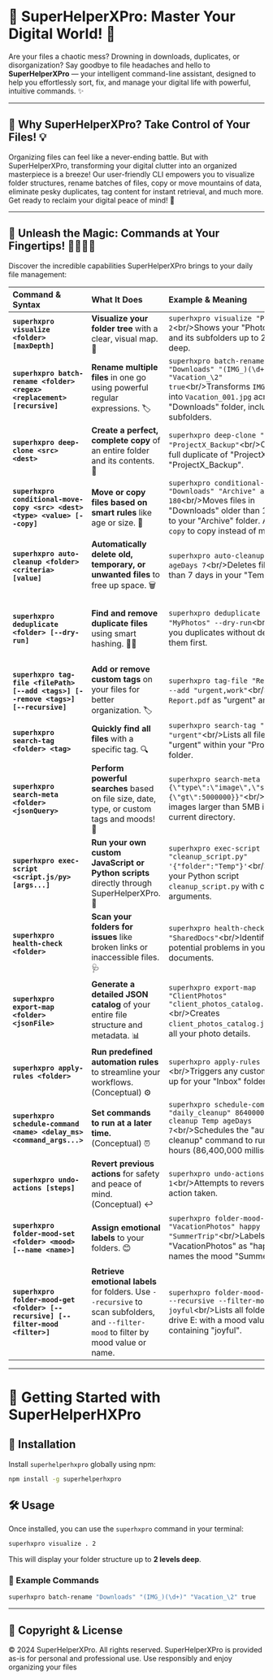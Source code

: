 # 🌟 SuperHelperXPro: Master Your Digital World\! 🚀

Are your files a chaotic mess? Drowning in downloads, duplicates, or disorganization? Say goodbye to file headaches and hello to **SuperHelperXPro** — your intelligent command-line assistant, designed to help you effortlessly sort, fix, and manage your digital life with powerful, intuitive commands. ✨

-----

## 🎯 Why SuperHelperXPro? Take Control of Your Files\! 💡

Organizing files can feel like a never-ending battle. But with SuperHelperXPro, transforming your digital clutter into an organized masterpiece is a breeze\! Our user-friendly CLI empowers you to visualize folder structures, rename batches of files, copy or move mountains of data, eliminate pesky duplicates, tag content for instant retrieval, and much more. Get ready to reclaim your digital peace of mind\! 🎉

-----

## 🔮 Unleash the Magic: Commands at Your Fingertips\! 🦸‍♂️🦸‍♀️

Discover the incredible capabilities SuperHelperXPro brings to your daily file management:

| Command & Syntax | What It Does | Example & Meaning | Why It’s Great\! |
| :------------------------- | :---------------------------------- | :------------------------------------------------------------------------------------------------------------------------------------------------------------------------------------------------------------------------------------------------------------------------------------------------------------------------------------------------------------------------------------------------------------------------------------------------------------------------------------------------------------------------------------------------------------------------------------------ | :------------------------------------------------------------------------------------------------- |
| **`superhxpro visualize <folder> [maxDepth]`** | **Visualize your folder tree** with a clear, visual map. 🌳 | `superhxpro visualize "Photos" 2`\<br/\>Shows your "Photos" folder and its subfolders up to 2 levels deep. | Gain instant clarity on your file structure\! 🗺️ |
| **`superhxpro batch-rename <folder> <regex> <replacement> [recursive]`** | **Rename multiple files** in one go using powerful regular expressions. 🏷️ | `superhxpro batch-rename "Downloads" "(IMG_)(\d+)" "Vacation_\2" true`\<br/\>Transforms `IMG_001.jpg` into `Vacation_001.jpg` across your "Downloads" folder, including subfolders. | Save hours of tedious manual renaming\! ⏱️ |
| **`superhxpro deep-clone <src> <dest>`** | **Create a perfect, complete copy** of an entire folder and its contents. 👯 | `superhxpro deep-clone "ProjectX" "ProjectX_Backup"`\<br/\>Creates a full duplicate of "ProjectX" as "ProjectX\_Backup". | Effortlessly back up or duplicate projects\! 💾 |
| **`superhxpro conditional-move-copy <src> <dest> <type> <value> [--copy]`** | **Move or copy files based on smart rules** like age or size. 📐 | `superhxpro conditional-move-copy "Downloads" "Archive" ageDays 180`\<br/\>Moves files in "Downloads" older than 180 days to your "Archive" folder. Add `--copy` to copy instead of move. | Keep your folders tidy and relevant automatically\! 🧹 |
| **`superhxpro auto-cleanup <folder> <criteria> [value]`** | **Automatically delete old, temporary, or unwanted files** to free up space. 🗑️ | `superhxpro auto-cleanup "Temp" ageDays 7`\<br/\>Deletes files older than 7 days in your "Temp" folder. | Reclaim valuable disk space with ease\! ♻️ |
| **`superhxpro deduplicate <folder> [--dry-run]`** | **Find and remove duplicate files** using smart hashing. 🕵️‍♀️ | `superhxpro deduplicate "MyPhotos" --dry-run`\<br/\>Shows you duplicates without deleting them first. | Free up massive amounts of storage by eliminating redundant files\! 🌬️ |
| **`superhxpro tag-file <filePath> [--add <tags>] [--remove <tags>] [--recursive]`** | **Add or remove custom tags** on your files for better organization. 🏷️ | `superhxpro tag-file "Report.pdf" --add "urgent,work"`\<br/\>Tags `Report.pdf` as "urgent" and "work". | Organize your files by custom categories and contexts\! 🗂️ |
| **`superhxpro search-tag <folder> <tag>`** | **Quickly find all files** with a specific tag. 🔍 | `superhxpro search-tag "Projects" "urgent"`\<br/\>Lists all files tagged "urgent" within your "Projects" folder. | Pinpoint important files in seconds\! ⚡ |
| **`superhxpro search-meta <folder> <jsonQuery>`** | **Perform powerful searches** based on file size, date, type, or custom tags and moods\! 🧠 | `superhxpro search-meta "." "{\"type\":\"image\",\"size\":{\"gt\":5000000}}"`\<br/\>Finds all images larger than 5MB in the current directory. | Unlock advanced search capabilities\! 🔎 |
| **`superhxpro exec-script <script.js/py> [args...]`** | **Run your own custom JavaScript or Python scripts** directly through SuperHelperXPro. 🤖 | `superhxpro exec-script "cleanup_script.py" '{"folder":"Temp"}'`\<br/\>Executes your Python script `cleanup_script.py` with custom arguments. | Extend SuperHelperXPro with your own automation logic\! ⚙️ |
| **`superhxpro health-check <folder>`** | **Scan your folders for issues** like broken links or inaccessible files. 🩺 | `superhxpro health-check "SharedDocs"`\<br/\>Identifies potential problems in your shared documents. | Keep your data healthy and reliable\! ❤️‍🩹 |
| **`superhxpro export-map <folder> <jsonFile>`** | **Generate a detailed JSON catalog** of your entire file structure and metadata. 📊 | `superhxpro export-map "ClientPhotos" "client_photos_catalog.json"`\<br/\>Creates `client_photos_catalog.json` with all your photo details. | Get a comprehensive overview of your digital assets\! 📈 |
| **`superhxpro apply-rules <folder>`** | **Run predefined automation rules** to streamline your workflows. (Conceptual) ⚙️ | `superhxpro apply-rules "Inbox"`\<br/\>Triggers any custom rules set up for your "Inbox" folder. | Automate your routine file management tasks\! 🎯 |
| **`superhxpro schedule-command <name> <delay_ms> <command_args...>`** | **Set commands to run at a later time.** (Conceptual) ⏰ | `superhxpro schedule-command "daily_cleanup" 86400000 auto-cleanup Temp ageDays 7`\<br/\>Schedules the "auto-cleanup" command to run after 24 hours (86,400,000 milliseconds). | Automate repetitive tasks without lifting a finger\! 🗓️ |
| **`superhxpro undo-actions [steps]`** | **Revert previous actions** for safety and peace of mind. (Conceptual) ↩️ | `superhxpro undo-actions 1`\<br/\>Attempts to reverse the last action taken. | Work with confidence, knowing you can rewind\! 🔙 |
| **`superhxpro folder-mood-set <folder> <mood> [--name <name>]`** | **Assign emotional labels** to your folders. 😊 | `superhxpro folder-mood-set "VacationPhotos" happy --name "SummerTrip"`\<br/\>Labels "VacationPhotos" as "happy" and names the mood "SummerTrip". | Make your folders feel special and organize by sentiment\! 💖 |
| **`superhxpro folder-mood-get <folder> [--recursive] [--filter-mood <filter>]`** | **Retrieve emotional labels** for folders. Use `--recursive` to scan subfolders, and `--filter-mood` to filter by mood value or name. | `superhxpro folder-mood-get "E:\" --recursive --filter-mood joyful`\<br/\>Lists all folders on drive E: with a mood value or name containing "joyful". | Quickly find folders based on their emotional tags\! ✨ |

-----

# 🚀 Getting Started with SuperHelperHXPro

## 📌 Installation

Install `superhelperhxpro` globally using npm:

```bash
npm install -g superhelperhxpro
```

## 🛠️ Usage

Once installed, you can use the `superhxpro` command in your terminal:

```bash
superhxpro visualize . 2
```
This will display your folder structure up to **2 levels deep**.

### 🔧 Example Commands

```bash
superhxpro batch-rename "Downloads" "(IMG_)(\d+)" "Vacation_\2" true
```

-----

## 📄 Copyright & License

© 2024 SuperHelperXPro. All rights reserved.
SuperHelperXPro is provided as-is for personal and professional use.
Use responsibly and enjoy organizing your files
